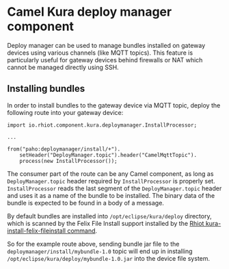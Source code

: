 # Camel Kura deploy manager component

Deploy manager can be used to manage bundles installed on gateway devices using various channels (like MQTT topics). This feature is particularly
useful for gateway devices behind firewalls or NAT which cannot be managed directly using SSH.

## Installing bundles

In order to install bundles to the gateway device via MQTT topic, deploy the following route into your gateway device:

    import io.rhiot.component.kura.deploymanager.InstallProcessor;

    ...

    from("paho:deploymanager/install/+").
        setHeader("DeployManager.topic").header("CamelMqttTopic").
        process(new InstallProcessor());

The consumer part of the route can be any Camel component, as long as `DeployManager.topic` header required by `InstallProcessor`
is properly set. `InstallProcessor` reads the last segment of the `DeployManager.topic` header and uses it as a name of
the bundle to be installed. The binary data of the bundle is expected to be found in a body of a message.

By default bundles are installed into `/opt/eclipse/kura/deploy` directory, which is scanned by the Felix File Install
support installed by the
[Rhiot kura-install-felix-fileinstall command](../../tooling/cmd.md#kurainstallfelixfileinstall).

So for the example route above, sending bundle jar file to the `deploymanager/install/mybundle-1.0` topic will end up
in installing `/opt/eclipse/kura/deploy/mybundle-1.0.jar` into the device file system.